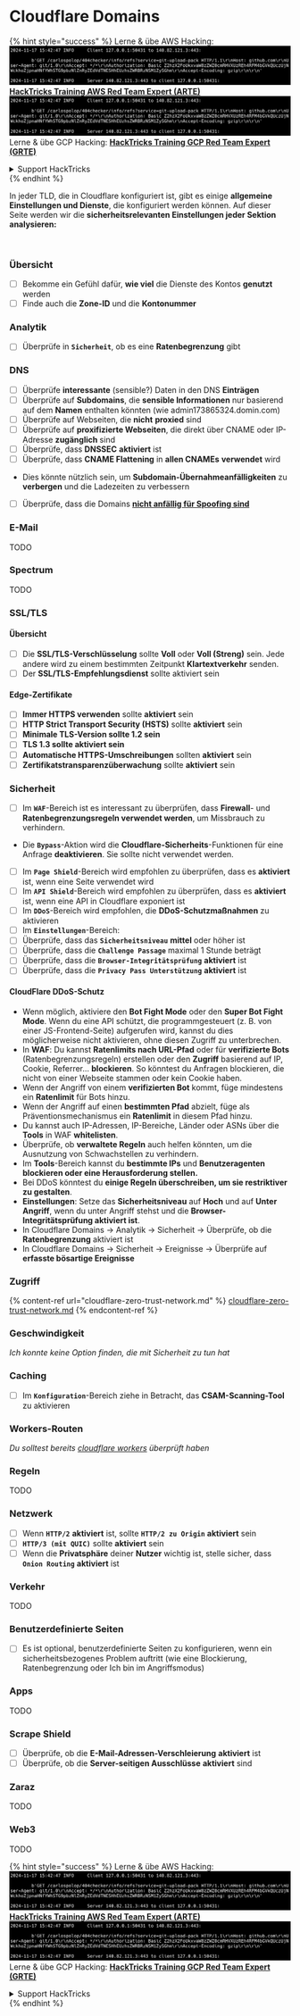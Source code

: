 # Cloudflare Domains

{% hint style="success" %}
Lerne & übe AWS Hacking:<img src="../../.gitbook/assets/image (1).png" alt="" data-size="line">[**HackTricks Training AWS Red Team Expert (ARTE)**](https://training.hacktricks.xyz/courses/arte)<img src="../../.gitbook/assets/image (1).png" alt="" data-size="line">\
Lerne & übe GCP Hacking: <img src="../../.gitbook/assets/image (2).png" alt="" data-size="line">[**HackTricks Training GCP Red Team Expert (GRTE)**<img src="../../.gitbook/assets/image (2).png" alt="" data-size="line">](https://training.hacktricks.xyz/courses/grte)

<details>

<summary>Support HackTricks</summary>

* Überprüfe die [**Abonnementpläne**](https://github.com/sponsors/carlospolop)!
* **Tritt der** 💬 [**Discord-Gruppe**](https://discord.gg/hRep4RUj7f) oder der [**Telegram-Gruppe**](https://t.me/peass) bei oder **folge** uns auf **Twitter** 🐦 [**@hacktricks\_live**](https://twitter.com/hacktricks\_live)**.**
* **Teile Hacking-Tricks, indem du PRs zu den** [**HackTricks**](https://github.com/carlospolop/hacktricks) und [**HackTricks Cloud**](https://github.com/carlospolop/hacktricks-cloud) GitHub-Repos einreichst.

</details>
{% endhint %}

In jeder TLD, die in Cloudflare konfiguriert ist, gibt es einige **allgemeine Einstellungen und Dienste**, die konfiguriert werden können. Auf dieser Seite werden wir die **sicherheitsrelevanten Einstellungen jeder Sektion analysieren:**

<figure><img src="../../.gitbook/assets/image (101).png" alt=""><figcaption></figcaption></figure>

### Übersicht

* [ ] Bekomme ein Gefühl dafür, **wie viel** die Dienste des Kontos **genutzt** werden
* [ ] Finde auch die **Zone-ID** und die **Kontonummer**

### Analytik

* [ ] Überprüfe in **`Sicherheit`**, ob es eine **Ratenbegrenzung** gibt

### DNS

* [ ] Überprüfe **interessante** (sensible?) Daten in den DNS **Einträgen**
* [ ] Überprüfe auf **Subdomains**, die **sensible Informationen** nur basierend auf dem **Namen** enthalten könnten (wie admin173865324.domin.com)
* [ ] Überprüfe auf Webseiten, die **nicht** **proxied** sind
* [ ] Überprüfe auf **proxifizierte Webseiten**, die direkt über CNAME oder IP-Adresse **zugänglich** sind
* [ ] Überprüfe, dass **DNSSEC** **aktiviert** ist
* [ ] Überprüfe, dass **CNAME Flattening** in **allen CNAMEs** **verwendet** wird
* Dies könnte nützlich sein, um **Subdomain-Übernahmeanfälligkeiten** zu **verbergen** und die Ladezeiten zu verbessern
* [ ] Überprüfe, dass die Domains [**nicht anfällig für Spoofing sind**](https://book.hacktricks.xyz/network-services-pentesting/pentesting-smtp#mail-spoofing)

### **E-Mail**

TODO

### Spectrum

TODO

### SSL/TLS

#### **Übersicht**

* [ ] Die **SSL/TLS-Verschlüsselung** sollte **Voll** oder **Voll (Streng)** sein. Jede andere wird zu einem bestimmten Zeitpunkt **Klartextverkehr** senden.
* [ ] Der **SSL/TLS-Empfehlungsdienst** sollte aktiviert sein

#### Edge-Zertifikate

* [ ] **Immer HTTPS verwenden** sollte **aktiviert** sein
* [ ] **HTTP Strict Transport Security (HSTS)** sollte **aktiviert** sein
* [ ] **Minimale TLS-Version sollte 1.2 sein**
* [ ] **TLS 1.3 sollte aktiviert sein**
* [ ] **Automatische HTTPS-Umschreibungen** sollten **aktiviert** sein
* [ ] **Zertifikatstransparenzüberwachung** sollte **aktiviert** sein

### **Sicherheit**

* [ ] Im **`WAF`**-Bereich ist es interessant zu überprüfen, dass **Firewall**- und **Ratenbegrenzungsregeln verwendet werden**, um Missbrauch zu verhindern.
* Die **`Bypass`**-Aktion wird die **Cloudflare-Sicherheits**-Funktionen für eine Anfrage **deaktivieren**. Sie sollte nicht verwendet werden.
* [ ] Im **`Page Shield`**-Bereich wird empfohlen zu überprüfen, dass es **aktiviert** ist, wenn eine Seite verwendet wird
* [ ] Im **`API Shield`**-Bereich wird empfohlen zu überprüfen, dass es **aktiviert** ist, wenn eine API in Cloudflare exponiert ist
* [ ] Im **`DDoS`**-Bereich wird empfohlen, die **DDoS-Schutzmaßnahmen** zu aktivieren
* [ ] Im **`Einstellungen`**-Bereich:
* [ ] Überprüfe, dass das **`Sicherheitsniveau`** **mittel** oder höher ist
* [ ] Überprüfe, dass die **`Challenge Passage`** maximal 1 Stunde beträgt
* [ ] Überprüfe, dass die **`Browser-Integritätsprüfung`** **aktiviert** ist
* [ ] Überprüfe, dass die **`Privacy Pass Unterstützung`** **aktiviert** ist

#### **CloudFlare DDoS-Schutz**

* Wenn möglich, aktiviere den **Bot Fight Mode** oder den **Super Bot Fight Mode**. Wenn du eine API schützt, die programmgesteuert (z. B. von einer JS-Frontend-Seite) aufgerufen wird, kannst du dies möglicherweise nicht aktivieren, ohne diesen Zugriff zu unterbrechen.
* In **WAF**: Du kannst **Ratenlimits nach URL-Pfad** oder für **verifizierte Bots** (Ratenbegrenzungsregeln) erstellen oder den **Zugriff** basierend auf IP, Cookie, Referrer... **blockieren**. So könntest du Anfragen blockieren, die nicht von einer Webseite stammen oder kein Cookie haben.
* Wenn der Angriff von einem **verifizierten Bot** kommt, füge mindestens ein **Ratenlimit** für Bots hinzu.
* Wenn der Angriff auf einen **bestimmten Pfad** abzielt, füge als Präventionsmechanismus ein **Ratenlimit** in diesem Pfad hinzu.
* Du kannst auch IP-Adressen, IP-Bereiche, Länder oder ASNs über die **Tools** in WAF **whitelisten**.
* Überprüfe, ob **verwaltete Regeln** auch helfen könnten, um die Ausnutzung von Schwachstellen zu verhindern.
* Im **Tools**-Bereich kannst du **bestimmte IPs** und **Benutzeragenten blockieren oder eine Herausforderung stellen.**
* Bei DDoS könntest du **einige Regeln überschreiben, um sie restriktiver zu gestalten**.
* **Einstellungen**: Setze das **Sicherheitsniveau** auf **Hoch** und auf **Unter Angriff**, wenn du unter Angriff stehst und die **Browser-Integritätsprüfung aktiviert ist**.
* In Cloudflare Domains -> Analytik -> Sicherheit -> Überprüfe, ob die **Ratenbegrenzung** aktiviert ist
* In Cloudflare Domains -> Sicherheit -> Ereignisse -> Überprüfe auf **erfasste bösartige Ereignisse**

### Zugriff

{% content-ref url="cloudflare-zero-trust-network.md" %}
[cloudflare-zero-trust-network.md](cloudflare-zero-trust-network.md)
{% endcontent-ref %}

### Geschwindigkeit

_Ich konnte keine Option finden, die mit Sicherheit zu tun hat_

### Caching

* [ ] Im **`Konfiguration`**-Bereich ziehe in Betracht, das **CSAM-Scanning-Tool** zu aktivieren

### **Workers-Routen**

_Du solltest bereits_ [_cloudflare workers_](./#workers) _überprüft haben_

### Regeln

TODO

### Netzwerk

* [ ] Wenn **`HTTP/2`** **aktiviert** ist, sollte **`HTTP/2 zu Origin`** **aktiviert** sein
* [ ] **`HTTP/3 (mit QUIC)`** sollte **aktiviert** sein
* [ ] Wenn die **Privatsphäre** deiner **Nutzer** wichtig ist, stelle sicher, dass **`Onion Routing`** **aktiviert** ist

### **Verkehr**

TODO

### Benutzerdefinierte Seiten

* [ ] Es ist optional, benutzerdefinierte Seiten zu konfigurieren, wenn ein sicherheitsbezogenes Problem auftritt (wie eine Blockierung, Ratenbegrenzung oder Ich bin im Angriffsmodus)

### Apps

TODO

### Scrape Shield

* [ ] Überprüfe, ob die **E-Mail-Adressen-Verschleierung** **aktiviert** ist
* [ ] Überprüfe, ob die **Server-seitigen Ausschlüsse** **aktiviert** sind

### **Zaraz**

TODO

### **Web3**

TODO

{% hint style="success" %}
Lerne & übe AWS Hacking:<img src="../../.gitbook/assets/image (1).png" alt="" data-size="line">[**HackTricks Training AWS Red Team Expert (ARTE)**](https://training.hacktricks.xyz/courses/arte)<img src="../../.gitbook/assets/image (1).png" alt="" data-size="line">\
Lerne & übe GCP Hacking: <img src="../../.gitbook/assets/image (2).png" alt="" data-size="line">[**HackTricks Training GCP Red Team Expert (GRTE)**<img src="../../.gitbook/assets/image (2).png" alt="" data-size="line">](https://training.hacktricks.xyz/courses/grte)

<details>

<summary>Support HackTricks</summary>

* Überprüfe die [**Abonnementpläne**](https://github.com/sponsors/carlospolop)!
* **Tritt der** 💬 [**Discord-Gruppe**](https://discord.gg/hRep4RUj7f) oder der [**Telegram-Gruppe**](https://t.me/peass) bei oder **folge** uns auf **Twitter** 🐦 [**@hacktricks\_live**](https://twitter.com/hacktricks\_live)**.**
* **Teile Hacking-Tricks, indem du PRs zu den** [**HackTricks**](https://github.com/carlospolop/hacktricks) und [**HackTricks Cloud**](https://github.com/carlospolop/hacktricks-cloud) GitHub-Repos einreichst.

</details>
{% endhint %}

